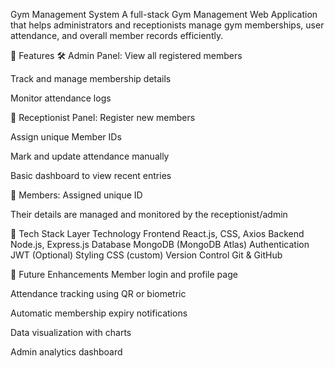 Gym Management System
A full-stack Gym Management Web Application that helps administrators and receptionists manage gym memberships, user attendance, and overall member records efficiently.

🚀 Features
🛠 Admin Panel:
View all registered members

Track and manage membership details

Monitor attendance logs

🧾 Receptionist Panel:
Register new members

Assign unique Member IDs

Mark and update attendance manually

Basic dashboard to view recent entries

👤 Members:
Assigned unique ID

Their details are managed and monitored by the receptionist/admin

🧰 Tech Stack
Layer	Technology
Frontend	React.js, CSS, Axios
Backend	Node.js, Express.js
Database	MongoDB (MongoDB Atlas)
Authentication	JWT (Optional)
Styling	CSS (custom)
Version Control	Git & GitHub

🧪 Future Enhancements
Member login and profile page

Attendance tracking using QR or biometric

Automatic membership expiry notifications

Data visualization with charts

Admin analytics dashboard
